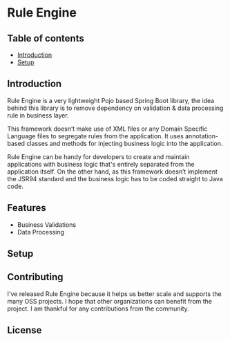 # Rule Engine

## Table of contents
* [Introduction](#introduction)
* [Setup](#setup)

## Introduction
Rule Engine is a very lightweight Pojo based Spring Boot library, the idea behind this library is to remove dependency on validation & data processing rule in business layer. 

This framework doesn’t make use of XML files or any Domain Specific Language files to segregate rules from the application. It uses annotation-based classes and methods for injecting business logic into the application.

Rule Engine can be handy for developers to create and maintain applications with business logic that's entirely separated from the application itself. On the other hand, as this framework doesn’t implement the JSR94 standard and the business logic has to be coded straight to Java code.

## Features
- Business Validations
- Data Processing
 

## Setup






## Contributing

I've released Rule Engine because it helps us better scale and supports the many OSS projects. I hope that other organizations can benefit from the project. I am thankful for any contributions from the community.


## License

